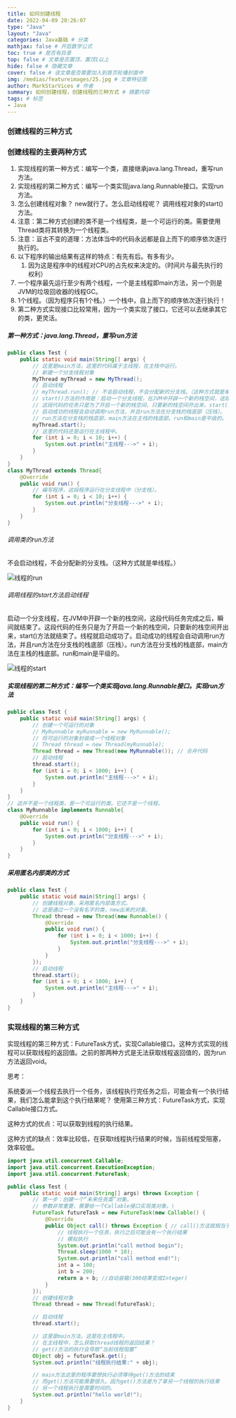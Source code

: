 ```yaml
---
title: 如何创建线程
date: 2022-04-09 20:26:07
type: "Java"
layout: "Java"
categories: Java基础 # 分类
mathjax: false # 开启数学公式
toc: true # 是否有目录
top: false # 文章是否置顶，置顶1以上
hide: false # 隐藏文章
cover: false # 该文章是否需要加入到首页轮播封面中
img: /medias/featureimages/25.jpg # 文章特征图
author: MarkStarVices # 作者
summary: 如何创建线程，创建线程的三种方式 # 摘要内容
tags: # 标签
- Java
---
```


### 创建线程的三种方式

### 创建线程的主要两种方式

1. 实现线程的第一种方式：编写一个类，直接继承java.lang.Thread，重写run方法。
2. 实现线程的第二种方式：编写一个类实现java.lang.Runnable接口。实现run方法。
3. 怎么创建线程对象？ new就行了。怎么启动线程呢？ 调用线程对象的start()方法。
4. 注意：第二种方式创建的类不是一个线程类，是一个可运行的类。需要使用Thread类将其转换为一个线程类。
5. 注意：亘古不变的道理：方法体当中的代码永远都是自上而下的顺序依次逐行执行的。
6. 以下程序的输出结果有这样的特点：有先有后。有多有少。
   1. 因为这是程序中的线程对CPU的占先权来决定的。（时间片与最先执行的权利）
7. 一个程序最先运行至少有两个线程，一个是主线程即main方法，另一个则是JVM的垃圾回收器的线程GC。
8. 1个线程。（因为程序只有1个栈。）一个栈中，自上而下的顺序依次逐行执行！
9. 第二种方式实现接口比较常用，因为一个类实现了接口，它还可以去继承其它的类，更灵活。

##### 第一种方式：java.lang.Thread，重写run方法

```java
public class Test {
    public static void main(String[] args) {
        // 这里是main方法，这里的代码属于主线程，在主栈中运行。
        // 新建一个分支线程对象
        MyThread myThread = new MyThread();
        // 启动线程
        // myThread.run(); // 不会启动线程，不会分配新的分支栈。（这种方式就是单线程。）
        // start()方法的作用是：启动一个分支线程，在JVM中开辟一个新的栈空间，这段代码任务完成之后，瞬间就结束了。
        // 这段代码的任务只是为了开启一个新的栈空间，只要新的栈空间开出来，start()方法就结束了。线程就启动成功了。
        // 启动成功的线程会自动调用run方法，并且run方法在分支栈的栈底部（压栈）。
        // run方法在分支栈的栈底部，main方法在主栈的栈底部。run和main是平级的。
        myThread.start();
        // 这里的代码还是运行在主线程中。
        for (int i = 0; i < 10; i++) {
            System.out.println("主线程--->" + i);
        }
    }
}
class MyThread extends Thread{
    @Override
    public void run() {
        // 编写程序，这段程序运行在分支线程中（分支栈）。
        for (int i = 0; i < 10; i++) {
            System.out.println("分支线程--->" + i);
        }
    }
}
```

###### 调用类的run方法

不会启动线程，不会分配新的分支栈。（这种方式就是单线程。）

![线程的run](./线程的run.png)

###### 调用线程的start方法启动线程

启动一个分支线程，在JVM中开辟一个新的栈空间，这段代码任务完成之后，瞬间就结束了。这段代码的任务只是为了开启一个新的栈空间，只要新的栈空间开出来，start()方法就结束了。线程就启动成功了。启动成功的线程会自动调用run方法，并且run方法在分支栈的栈底部（压栈）。run方法在分支栈的栈底部，main方法在主栈的栈底部。run和main是平级的。

![线程的start](./线程的start.png)

##### 实现线程的第二种方式：编写一个类实现java.lang.Runnable接口。实现run方法

```java
public class Test {
    public static void main(String[] args) {
        // 创建一个可运行的对象
        // MyRunnable myRunnable = new MyRunnable();
        // 将可运行的对象封装成一个线程对象
        // Thread thread = new Thread(myRunnable);
        Thread thread = new Thread(new MyRunnable()); // 合并代码
        // 启动线程
        thread.start();
        for (int i = 0; i < 1000; i++) {
            System.out.println("主线程--->" + i);
        }
    }
}
// 这并不是一个线程类，是一个可运行的类。它还不是一个线程。
class MyRunnable implements Runnable{
    @Override
    public void run() {
        for (int i = 0; i < 1000; i++) {
            System.out.println("分支线程--->" + i);
        }
    }
}
```

##### 采用匿名内部类的方式

```java
public class Test {
    public static void main(String[] args) {
        // 创建线程对象，采用匿名内部类方式。
        // 这是通过一个没有名字的类，new出来的对象。
        Thread thread = new Thread(new Runnable() {
            @Override
            public void run() {
                for (int i = 0; i < 1000; i++) {
                    System.out.println("分支线程--->" + i);
                }
            }
        });
        // 启动线程
        thread.start();
        for (int i = 0; i < 1000; i++) {
            System.out.println("主线程--->" + i);
        }
    }
}
```

### 实现线程的第三种方式

实现线程的第三种方式：FutureTask方式，实现Callable接口。这种方式实现的线程可以获取线程的返回值。之前的那两种方式是无法获取线程返回值的，因为run方法返回void。

思考：

系统委派一个线程去执行一个任务，该线程执行完任务之后，可能会有一个执行结果，我们怎么能拿到这个执行结果呢？
使用第三种方式：FutureTask方式，实现Callable接口方式。

这种方式的优点：可以获取到线程的执行结果。

这种方式的缺点：效率比较低，在获取t线程执行结果的时候，当前线程受阻塞，效率较低。

```java
import java.util.concurrent.Callable;
import java.util.concurrent.ExecutionException;
import java.util.concurrent.FutureTask;

public class Test {
    public static void main(String[] args) throws Exception {
        // 第一步：创建一个“未来任务类”对象。
        // 参数非常重要，需要给一个Callable接口实现类对象。\
        FutureTask futureTask = new FutureTask(new Callable() {
            @Override
            public Object call() throws Exception { // call()方法就相当于run方法。只不过这个有返回值
                // 线程执行一个任务，执行之后可能会有一个执行结果
                // 模拟执行
                System.out.println("call method begin");
                Thread.sleep(1000 * 10);
                System.out.println("call method end!");
                int a = 100;
                int b = 200;
                return a + b; //自动装箱(300结果变成Integer)
            }
        });
        // 创建线程对象
        Thread thread = new Thread(futureTask);

        // 启动线程
        thread.start();

        // 这里是main方法，这是在主线程中。
        // 在主线程中，怎么获取thread线程的返回结果？
        // get()方法的执行会导致“当前线程阻塞”
        Object obj = futureTask.get();
        System.out.println("线程执行结果:" + obj);

        // main方法这里的程序要想执行必须等待get()方法的结束
        // 而get()方法可能需要很久。因为get()方法是为了拿另一个线程的执行结果
        // 另一个线程执行是需要时间的。
        System.out.println("hello world!");
    }
}

```

